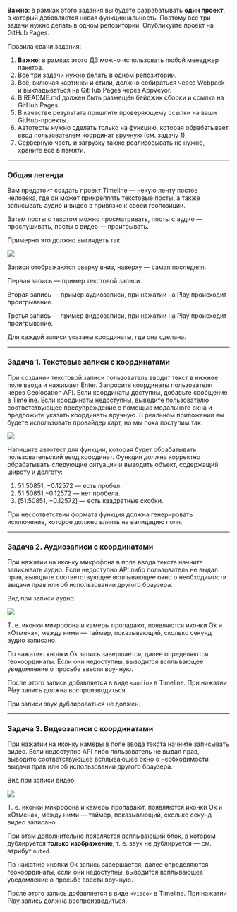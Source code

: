 **Важно**: в рамках этого задания вы будете разрабатывать **один проект**, в который добавляется новая функциональность. Поэтому все три задачи нужно делать в одном репозитории. Опубликуйте проект на GitHub Pages.

Правила сдачи задания:

1. **Важно**: в рамках этого ДЗ можно использовать любой менеджер пакетов.
1. Все три задачи нужно делать в одном репозитории.
1. Всё, включая картинки и стили, должно собираться через Webpack и выкладываться на GitHub Pages через AppVeyor.
1. В README.md должен быть размещён бейджик сборки и ссылка на GitHub Pages.
1. В качестве результата пришлите проверяющему ссылки на ваши GitHub-проекты.
1. Автотесты нужно сделать только на функцию, которая обрабатывает ввод пользователем координат вручную (см. задачу 1).
1. Серверную часть и загрузку также реализовывать не нужно, храните всё в памяти.

---

### Общая легенда

Вам предстоит создать проект Timeline — некую ленту постов человека, где он может прикреплять текстовые посты, а также записывать аудио и видео в привязке к своей геопозиции.

Затем посты с текстом можно просматривать, посты с аудио — прослушивать, посты с видео — проигрывать.

Примерно это должно выглядеть так:

![](./pic/timeline.png)

Записи отображаются сверху вниз, наверху — самая последняя.

Первая запись — пример текстовой записи.

Вторая запись — пример аудиозаписи, при нажатии на Play происходит проигрывание.

Третья запись — пример видеозаписи, при нажатии на Play происходит проигрывание.

Для каждой записи указаны координаты, где она сделана.

---

### Задача 1. Текстовые записи с координатами

При создании текстовой записи пользователь вводит текст в нижнее поле ввода и нажимает Enter. Запросите координаты пользователя через Geolocation API. Если координаты доступны, добавьте сообщение в Timeline. Если координаты недоступны, выведите пользователю соответствующее предупреждение с помощью модального окна и предложите указать координаты вручную. В реальном приложении вы будете использовать провайдер карт, но мы пока поступим так:

![](./pic/test.png)

Напишите автотест для функции, которая будет обрабатывать пользовательский ввод координат. Функция должна корректно обрабатывать следующие ситуации и выводить объект, содержащий широту и долготу:
1. 51.50851, −0.12572 — есть пробел.
1. 51.50851,−0.12572 — нет пробела.
1. [51.50851, −0.12572] — есть квадратные скобки.

При несоответствии формата функция должна генерировать исключение, которое должно влиять на валидацию поля.

---

### Задача 2. Аудиозаписи с координатами

При нажатии на иконку микрофона в поле ввода текста начните записывать аудио. Если недоступно API либо пользователь не выдал прав, выводите соответствующее всплывающее окно о необходимости выдачи прав или об использовании другого браузера.

Вид при записи аудио:

![](./pic/audio.png)

Т. е. иконки микрофона и камеры пропадают, появляются иконки Ok и «Отмена», между ними — таймер, показывающий, сколько секунд аудио записано.

По нажатию кнопки Оk запись завершается, далее определяются геокоординаты. Если они недоступны, выводится всплывающее уведомление о просьбе ввести вручную.

После этого запись добавляется в виде `<audio>` в Timeline. При нажатии Play запись должна воспроизводиться.

При записи звук дублироваться не должен.

---

### Задача 3. Видеозаписи с координатами

При нажатии на иконку камеры в поле ввода текста начните записывать видео. Если недоступно API либо пользователь не выдал прав, выводите соответствующее всплывающее окно о необходимости выдачи прав или об использовании другого браузера.

Вид при записи видео:

![](./pic/video.png)


Т. е. иконки микрофона и камеры пропадают, появляются иконки Ok и «Отмена», между ними — таймер, показывающий, сколько секунд видео записано.

При этом дополнительно появляется всплывающий блок, в котором дублируется **только изображение**, т. е. звук не дублируется — см. атрибут `muted`.

По нажатию кнопки Оk запись завершается, далее определяются геокоординаты, если они недоступны, выводится всплывающее уведомление о просьбе ввести вручную.

После этого запись добавляется в виде `<video>` в Timeline. При нажатии Play запись должна воспроизводиться.
